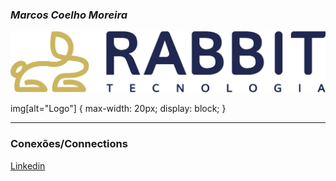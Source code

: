 <!-- Nome -->
### **_Marcos Coelho Moreira_**

<!-- Insere a logo -->
![Logo](./assets/Logo-BlackRabbit_RGB_horizontal.png)

img[alt="Logo"] { 
  max-width:  20px; 
  display: block;
}

***
<!-- Conexões  -->
### Conexões/Connections

[Linkedin](https://www.linkedin.com/in/marcos-coelho-moreira/)